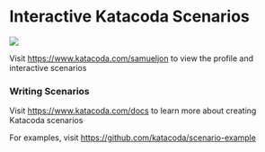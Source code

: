# Interactive Katacoda Scenarios

[![](http://shields.katacoda.com/katacoda/samueljon/count.svg)](https://www.katacoda.com/samueljon "Get your profile on Katacoda.com")

Visit https://www.katacoda.com/samueljon to view the profile and interactive scenarios

### Writing Scenarios
Visit https://www.katacoda.com/docs to learn more about creating Katacoda scenarios

For examples, visit https://github.com/katacoda/scenario-example
